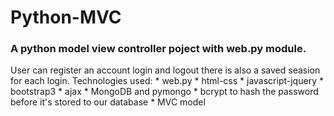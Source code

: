 # Python-MVC

### A python model view controller poject with web.py module.
User can register an account login and logout there is also a saved seasion for each login.
Technologies used:
                 * web.py
                 * html-css
                 * javascript-jquery
                 * bootstrap3
                 * ajax
                 * MongoDB and pymongo
                 * bcrypt to hash the password before it's stored to our database
                 * MVC model
